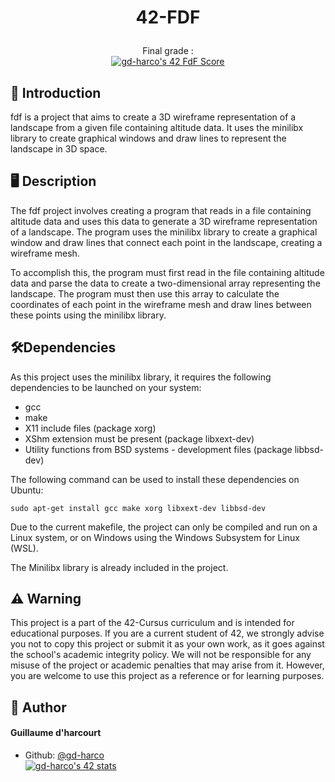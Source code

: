 

# <p align="center">42-FDF</p>

<p align="center">Final grade :<br>
<a href="https://github.com/JaeSeoKim/badge42"><img src="https://badge42.vercel.app/api/v2/cle01db6o00650fmmx6igm6z3/project/2915282" alt="gd-harco's 42 FdF Score" /></a>

## 📑 Introduction
fdf is a project that aims to create a 3D wireframe representation of a landscape from a given file containing altitude data.
It uses the minilibx library to create graphical windows and draw lines to represent the landscape in 3D space.

## 🖥️ Description
The fdf project involves creating a program that reads in a file containing altitude data and uses this data to generate a 3D wireframe representation of a landscape. The program uses the minilibx library to create a graphical window and draw lines that connect each point in the landscape, creating a wireframe mesh.

To accomplish this, the program must first read in the file containing altitude data and parse the data to create a two-dimensional array representing the landscape. The program must then use this array to calculate the coordinates of each point in the wireframe mesh and draw lines between these points using the minilibx library.


## 🛠️Dependencies
As this project uses the minilibx library, it requires the following dependencies to be launched on your system:
- gcc
- make
- X11 include files (package xorg)
- XShm extension must be present (package libxext-dev)
- Utility functions from BSD systems - development files (package libbsd-dev)

The following command can be used to install these dependencies on Ubuntu:
```shell
sudo apt-get install gcc make xorg libxext-dev libbsd-dev
```
Due to the current makefile, the project can only be compiled and run on a Linux system, or on Windows using the Windows Subsystem for Linux (WSL).

The Minilibx library is already included in the project.


##  ⚠️ Warning
This project is a part of the 42-Cursus curriculum and is intended for educational purposes. If you are a current student of 42, we strongly advise you not to copy this project or submit it as your own work, as it goes against the school's academic integrity policy. We will not be responsible for any misuse of the project or academic penalties that may arise from it. However, you are welcome to use this project as a reference or for learning purposes.

## 🙇 Author
#### Guillaume d'harcourt
- Github: [@gd-harco](https://github.com/gd-harco)<br>
<a href="https://github.com/JaeSeoKim/badge42"><img src="https://badge42.vercel.app/api/v2/cle01db6o00650fmmx6igm6z3/stats?cursusId=21&coalitionId=305" alt="gd-harco's 42 stats" /></a>
